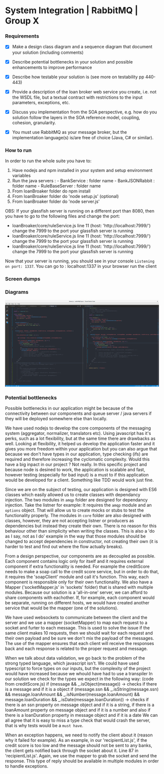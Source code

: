 #  System Integration | RabbitMQ | Group X

### Requirements

- [x] Make a design class diagram and a sequence diagram that document your solution (including comments)

- [x] Describe potential bottlenecks in your solution and possible enhancements to improve performance

- [x] Describe how testable your solution is (see more on testability pp 440-443)

- [x] Provide a description of the loan broker web service you create, i.e. not the WSDL file, but a textual contract with restrictions to the input parameters, exceptions, etc.

- [x] Discuss you implementation from the SOA perspective, e.g. how do you solution follow the layers in the SOA reference model, coupling, cohesion, granularity.

- [x] You must use RabbitMQ as your message broker, but the implementation language(s) is/are free of choice (Java, C# or similar).

### How to run

In order to run the whole suite you have to:
  1. Have nodejs and npm installed in your system and setup environment variables
  2. Run the java servers :
    - BankService : folder name
    - BankJSONRabbit : folder name
    - RuleBaseServer : folder name
  3. From loanBroaker folder do npm install
  4. From loanBroaker folder do 'node setup.js' (optional)
  5. From loanBroaker folder do 'node server.js'

OBS: If your glassfish server is running on a different port than 8080, then you have to go to the following files and change the port:
  - loanBroaker/core/ruleService.js line 11 (host: 'http://localhost:7999/') change the 7999 to the port your glassfish server is running
  - loanBroaker/core/ruleService.js line 11 (host: 'http://localhost:7999/') change the 7999 to the port your glassfish server is running
  - loanBroaker/core/ruleService.js line 11 (host: 'http://localhost:7999/') change the 7999 to the port your glassfish server is running

Now that your server is running, you should see in your console `Listening on port: 1337`. You can go to : localhost:1337 in your browser run the client

### Screen dumps

### Diagrams

![](https://github.com/stelescuraul/rabbitmqGROUP/blob/master/screen%20dumps/1.png)

### Potential bottlenecks

Possible bottlenecks in our application might be because of the connectivity between our components and queue server / java servers if they will be deployed somewhere else than locally.

We have used nodejs to develop the core components of the messaging system (aggregator, normalizer, translators etc). Using javascript has it's perks, such as
a lot flexibility, but at the same time there are drawbacks as well. Looking at flexibility, it helped us develop the application faster and it gives you more freedom within your application
but you can also argue that because we don't have types in our application, type checking (ifs) are required and therefore increasing the cyclomatic complexity. Would this have a big inpact
in our project ? Not really. In this specific project and because node is desined to work, the application is scalable and fast, however testing (especially for bad input) is a must to if
this application would be developed for a client. Something like TDD would work just fine.

Since we are on the subject of testing, our application is designed with ES6 classes which easily allowed us to create classes with dependancy injection. The two modules in `amqp` folder
are designed for dependancy injection. Take the listner for example: It requires the `amqp` module and an `options` object. That will allow us to create mocks or stubs to test the functionality
properly. The modules in `core` folder are also designed with classes, however, they are not accepting listner or producers as dependencies but instead they create their own. There is no
reason for this behaviour other than simplicity when writing the classes. This is also a 'do as I say, not as I do' example in the way that those modules should be changed to accept dependencies
in constructor, not creating their own (it is harder to test and find out where the flow actually breaks).

From a design perspective, our components are as decoupled as possible. Each component contains logic only for itself and it requires external component if extra functionality is needed. For example
the creditScore needs to make a soap call to the credit score service, but in order to do that, it requires the 'soapClient' module and call it's function. This way, each component is responsible
only for their own functionality. We also have a Mapper ('socketMapper.js' in 'sockets' folder) that is shared with multiple modules. Because our solution is a 'all-in-one' server, we can afford
to share components with eachother. If, for example, each component would be separate, running on different hosts, we would have created another service that would be the mapper (one of the solutions).

We have used websockets to communicate between the client and the server and we use a mapper (socketMapper) to map each request to a socket and furter to each message. This is used to solve the issue
if the same client makes 10 requests, then we should wait for each request and their own payload and be sure we don't mix the payload of the messages. The use of the mapper ensures that each client
will receive the responses back and each response is related to the proper request and message.

When we talk about data validation, we go back to the problem of the strong typed language, which javascript isn't. We could have used typescript to force types on our inputs, but the complexity
of the project would have increased because we whould have had to use a transpiler In our solution we check for the types we expect in the following way:
(code from creditScore.js)
      if (message && _.isObject(message)) -> checks if there is a message and if it is a object
      if (message.ssn && _.isString(message.ssn) && message.loanAmount && _.isNumber(message.loanAmount) && message.loanDuration && _.isDate(message.loanDuration)) -> checks if there is an ssn
        property on message object and if it is a string, if there is a loanAmount property on message object and if it is a number and also if there is a loanDuration property in message object
        and if it is a date
We can all agree that it is easy to miss a type check that would crash the server, that is why tests would be a `must have`.

When an exception happens, we need to notify the client about it (reason why it failed for example). As an example, in our 'recipientList.js', if the credit score is too low and the message should
not be sent to any banks, the client gets notified back through the socket about it. Line 87 in 'recipientList.js'. Again, we use the mapper to grab the socket and send the response. This type of
reply should be available in multiple modules in order to handle exceptions.
